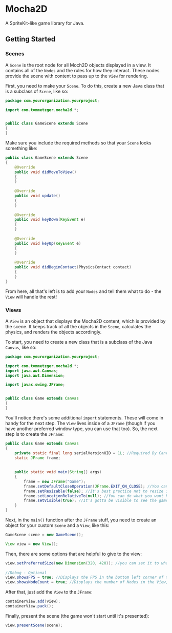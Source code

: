 # Mocha2D
A SpriteKit-like game library for Java. 

## Getting Started
### Scenes
A `Scene` is the root node for all Moch2D objects displayed in a view. It contains all of the `Nodes` and the rules for how they interact. These nodes provide the scene with content to pass up to the `View` for rendering.

First, you need to make your `Scene`. To do this, create a new Java class that is a subclass of `Scene`, like so:

```java
package com.yourorganization.yourproject;

import com.tommetzger.mocha2d.*;


public class GameScene extends Scene
{
}
```

Make sure you include the required methods so that your `Scene` looks something like:

```java
public class GameScene extends Scene
{
	@Override
	public void didMoveToView() 
	{
	}
	
	@Override
	public void update() 
	{
	}
	
	@Override
	public void keyDown(KeyEvent e) 
	{
	}
	
	@Override
	public void keyUp(KeyEvent e) 
	{
	}
	
	@Override
	public void didBeginContact(PhysicsContact contact) 
	{
	}
}
```

From here, all that's left is to add your `Nodes` and tell them what to do - the `View` will handle the rest!

### Views
A `View` is an object that displays the Mocha2D content, which is provided by the scene. It keeps track of all the objects in the `Scene`, calculates the physics, and renders the objects accordingly.

To start, you need to create a new class that is a subclass of the Java `Canvas`, like so:

```java
package com.yourorganization.yourproject;

import com.tommetzger.mocha2d.*;
import java.awt.Canvas;
import java.awt.Dimension;

import javax.swing.JFrame;


public class Game extends Canvas
{
}
```

You'll notice there's some additional `import` statements. These will come in handy for the next step. The `View` lives inside of a `JFrame` (though if you have another preferred window type, you can use that too). So, the next step is to create the `JFrame`:

```java
public class Game extends Canvas
{
	private static final long serialVersionUID = 1L; //Required By Canvas
	static JFrame frame;
	
	
	public static void main(String[] args) 
	{
		frame = new JFrame("Game");
		frame.setDefaultCloseOperation(JFrame.EXIT_ON_CLOSE); //You can do what you want here
		frame.setResizable(false); //It's best practice not to resize it
		frame.setLocationRelativeTo(null); //You can do what you want here
		frame.setVisible(true); //It's gotta be visible to see the game
	}
}
```

Next, in the `main()` function after the `JFrame` stuff, you need to create an object for your custom `Scene` and a `View`, like this:

```java
GameScene scene = new GameScene();

View view = new View();
```

Then, there are some options that are helpful to give to the view:

```java
view.setPreferredSize(new Dimension(320, 420)); //you can set it to whatever width/height you want
		
//Debug - Optional
view.showsFPS = true; //Displays the FPS in the bottom left corner of the View
view.showsNodeCount = true; //Displays the number of Nodes in the View, next to the FPS
```

After that, just add the `View` to the `JFrame`:

```java
containerView.add(view);
containerView.pack();
```

Finally, present the scene (the game won't start until it's presented):

```java
view.presentScene(scene);
```

